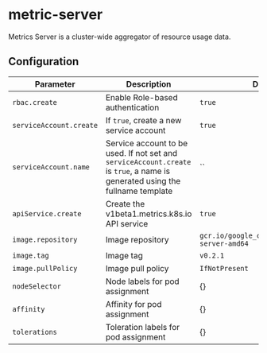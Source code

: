 # metric-server

Metrics Server is a cluster-wide aggregator of resource usage data.

## Configuration

Parameter | Description | Default
--- | --- | ---
`rbac.create` | Enable Role-based authentication | `true`
`serviceAccount.create` | If `true`, create a new service account | `true`
`serviceAccount.name` | Service account to be used. If not set and `serviceAccount.create` is `true`, a name is generated using the fullname template | ``
`apiService.create` | Create the v1beta1.metrics.k8s.io API service | `true`
`image.repository` | Image repository | `gcr.io/google_containers/metrics-server-amd64`
`image.tag` | Image tag | `v0.2.1`
`image.pullPolicy` | Image pull policy | `IfNotPresent`
`nodeSelector`  | Node labels for pod assignment  | {} 
`affinity`  | Affinity for pod assignment | {}
`tolerations`  | Toleration labels for pod assignment   | {} 
